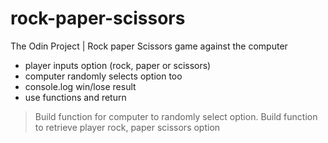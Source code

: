 # rock-paper-scissors

The Odin Project | Rock paper Scissors game against the computer

- player inputs option (rock, paper or scissors)
- computer randomly selects option too
- console.log win/lose result
- use functions and return

> Build function for computer to randomly select option.
> Build function to retrieve player rock, paper scissors option

